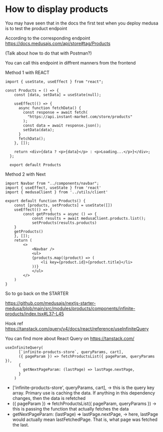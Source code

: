 # How to display products

You may have seen that in the docs the first test when you deploy medusa is to test the product endpoint

According to the corresponding endpoint https://docs.medusajs.com/api/store#tag/Products

(Talk about how to do that with Postman?)

You can call this endpoint in diffrent manners from the frontend

Method 1 with REACT

```
import { useState, useEffect } from "react";

const Products = () => {
    const [data, setData] = useState(null);
  
    useEffect(() => {
      async function fetchData() {
        const response = await fetch(
          "https://api.instant-market.com/store/products"
        );
        const data = await response.json();
        setData(data);
      }
      fetchData();
    }, []);
  
    return <div>{data ? <p>{data}</p> : <p>Loading...</p>}</div>;
  };

  export default Products
```

Method 2 with Next

```
import Navbar from "../components/navbar";
import { useEffect, useState } from 'react'
import { medusaClient } from '../utils/client'

export default function Products() {
    const [products, setProducts] = useState([])
    useEffect(() => {
        const getProducts = async () => {
            const results = await medusaClient.products.list();
            setProducts(results.products)
    }
    getProducts()
    }, []);
    return (
        <>  
            <Navbar />
            <ul>
            {products.map((product) => (
                <li key={product.id}>{product.title}</li>
            ))}
            </ul>
        </>
    )
}
```

So to go back on the STARTER

https://github.com/medusajs/nextjs-starter-medusa/blob/main/src/modules/products/components/infinite-products/index.tsx#L37-L45

Hook ref https://tanstack.com/query/v4/docs/react/reference/useInfiniteQuery

You can find more about React Query on https://tanstack.com/

```
useInfiniteQuery(
      [`infinite-products-store`, queryParams, cart],
      ({ pageParam }) => fetchProductsList({ pageParam, queryParams }),
      {
        getNextPageParam: (lastPage) => lastPage.nextPage,
      }
    )
```

- ['infinite-products-store', queryParams, cart], -> this is the query key array. Primary use is caching the data. If anything in this dependency changes, then the data is refetched
- ({ pageParam }) => fetchProductsList({ pageParam, queryParams }) -> this is passing the function that actually fetches the data
- getNextPageParam: (lastPage) => lastPage.nextPage, -> here, lastPage would actually mean lastFetchedPage. That is, what page was fetched the last.
